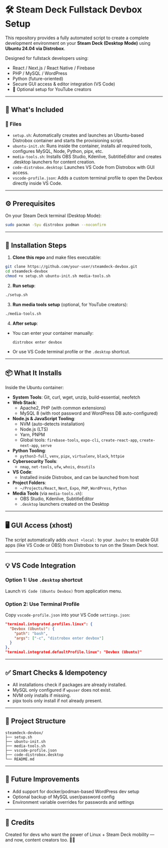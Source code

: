 # 🛠️ Steam Deck Fullstack Devbox Setup

This repository provides a fully automated script to create a complete development environment on your **Steam Deck (Desktop Mode)** using **Ubuntu 24.04 via Distrobox**.

Designed for fullstack developers using:
- React / Next.js / React Native / Firebase
- PHP / MySQL / WordPress
- Python (future-oriented)
- Secure GUI access & editor integration (VS Code)
- 🎥 Optional setup for YouTube creators

---

## 🚀 What's Included

### 📁 Files
- `setup.sh`: Automatically creates and launches an Ubuntu-based Distrobox container and starts the provisioning script.
- `ubuntu-init.sh`: Runs inside the container, installs all required tools, configures MySQL, Node, Python, pipx, etc.
- `media-tools.sh`: Installs OBS Studio, Kdenlive, SubtitleEditor and creates .desktop launchers for content creation.
- `code-distrobox.desktop`: Launches VS Code from Distrobox with GUI access.
- `vscode-profile.json`: Adds a custom terminal profile to open the Devbox directly inside VS Code.

---

## ⚙️ Prerequisites

On your Steam Deck terminal (Desktop Mode):

```bash
sudo pacman -Syu distrobox podman --noconfirm
```

---

## 🔧 Installation Steps

1. **Clone this repo** and make files executable:
```bash
git clone https://github.com/your-user/steamdeck-devbox.git
cd steamdeck-devbox
chmod +x setup.sh ubuntu-init.sh media-tools.sh
```

2. **Run setup**:
```bash
./setup.sh
```

3. **Run media tools setup** (optional, for YouTube creators):
```bash
./media-tools.sh
```

4. **After setup**:
- You can enter your container manually:
  ```bash
  distrobox enter devbox
  ```
- Or use VS Code terminal profile or the `.desktop` shortcut.

---

## 📦 What It Installs

Inside the Ubuntu container:
- **System Tools**: Git, curl, wget, unzip, build-essential, neofetch
- **Web Stack**:
  - Apache2, PHP (with common extensions)
  - MySQL 8 (with root password and WordPress DB auto-configured)
- **Node.js & JavaScript Tooling**:
  - NVM (auto-detects installation)
  - Node.js (LTS)
  - Yarn, PNPM
  - Global tools: `firebase-tools`, `expo-cli`, `create-react-app`, `create-next-app`, `serve`
- **Python Tooling**:
  - `python3-full`, `venv`, `pipx`, `virtualenv`, `black`, `httpie`
- **Cybersecurity Tools**:
  - `nmap`, `net-tools`, `ufw`, `whois`, `dnsutils`
- **VS Code**:
  - Installed inside Distrobox, and can be launched from host
- **Project Folders**:
  - `~/Projects/React`, `Next`, `Expo`, `PHP`, `WordPress`, `Python`
- **Media Tools** (via `media-tools.sh`):
  - OBS Studio, Kdenlive, SubtitleEditor
  - `.desktop` launchers created on the Desktop

---

## 🖥️ GUI Access (xhost)

The script automatically adds `xhost +local:` to your `.bashrc` to enable GUI apps (like VS Code or OBS) from Distrobox to run on the Steam Deck host.

---

## 💡 VS Code Integration

### Option 1: Use `.desktop` shortcut

Launch `VS Code (Ubuntu Devbox)` from application menu.

### Option 2: Use Terminal Profile

Copy `vscode-profile.json` into your VS Code `settings.json`:

```json
"terminal.integrated.profiles.linux": {
  "Devbox (Ubuntu)": {
    "path": "bash",
    "args": ["-c", "distrobox enter devbox"]
  }
},
"terminal.integrated.defaultProfile.linux": "Devbox (Ubuntu)"
```

---

## ✅ Smart Checks & Idempotency

- All installations check if packages are already installed.
- MySQL only configured if `wpuser` does not exist.
- NVM only installs if missing.
- pipx tools only install if not already present.

---

## 📂 Project Structure

```
steamdeck-devbox/
├── setup.sh
├── ubuntu-init.sh
├── media-tools.sh
├── vscode-profile.json
├── code-distrobox.desktop
└── README.md
```

---

## 🔐 Future Improvements

- Add support for docker/podman-based WordPress dev setup
- Optional backup of MySQL user/password config
- Environment variable overrides for passwords and settings

---

## 🙌 Credits

Created for devs who want the power of Linux + Steam Deck mobility — and now, content creators too. 🎥🔥